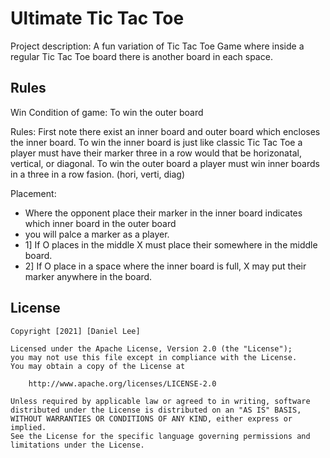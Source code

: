 # Ultimate Tic Tac Toe

Project description: 
A fun variation of Tic Tac Toe Game where inside 
a regular Tic Tac Toe board there is another board in each space.

## Rules

Win Condition of game: To win the outer board

Rules: First note there exist an inner board and outer board which encloses the inner board.
To win the inner board is just like classic Tic Tac Toe a player must have their marker three in a row would that be horizonatal, vertical, or diagonal.
To win the outer board a player must win inner boards in a three in a row fasion. (hori, verti, diag)

Placement: 
* Where the opponent place their marker in the inner board indicates which inner board in the outer board 
* you will palce a marker as a player.
* 1] If O places in the middle X must place their somewhere in the middle board.
* 2] If O place in a space where the inner board is full, X may put their marker anywhere in the board.

## License

    Copyright [2021] [Daniel Lee]

    Licensed under the Apache License, Version 2.0 (the "License");
    you may not use this file except in compliance with the License.
    You may obtain a copy of the License at

        http://www.apache.org/licenses/LICENSE-2.0

    Unless required by applicable law or agreed to in writing, software
    distributed under the License is distributed on an "AS IS" BASIS,
    WITHOUT WARRANTIES OR CONDITIONS OF ANY KIND, either express or implied.
    See the License for the specific language governing permissions and
    limitations under the License.
